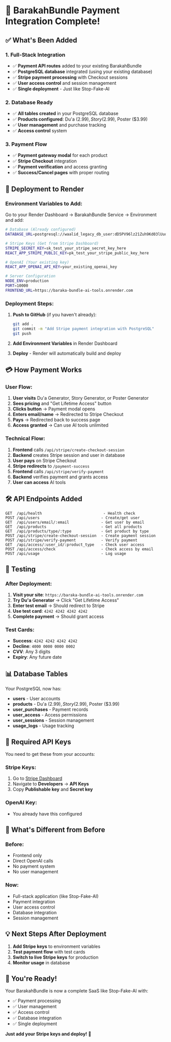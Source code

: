 # 🎉 BarakahBundle Payment Integration Complete!

## ✅ **What's Been Added**

### **1. Full-Stack Integration**
- ✅ **Payment API routes** added to your existing BarakahBundle
- ✅ **PostgreSQL database** integrated (using your existing database)
- ✅ **Stripe payment processing** with Checkout sessions
- ✅ **User access control** and session management
- ✅ **Single deployment** - Just like Stop-Fake-AI

### **2. Database Ready**
- ✅ **All tables created** in your PostgreSQL database
- ✅ **Products configured**: Du'a ($2.99), Story ($2.99), Poster ($3.99)
- ✅ **User management** and purchase tracking
- ✅ **Access control** system

### **3. Payment Flow**
- ✅ **Payment gateway modal** for each product
- ✅ **Stripe Checkout** integration
- ✅ **Payment verification** and access granting
- ✅ **Success/Cancel pages** with proper routing

## 🚀 **Deployment to Render**

### **Environment Variables to Add:**

Go to your Render Dashboard → BarakahBundle Service → Environment and add:

```bash
# Database (Already configured)
DATABASE_URL=postgresql://waalid_legacy_db_user:dD5PV96lz21Zuh9Kd03lUuds15iZZbKt@dpg-d2rtj5m3jp1c738k0t20-a.oregon-postgres.render.com/waalid_legacy_db?sslmode=require

# Stripe Keys (Get from Stripe Dashboard)
STRIPE_SECRET_KEY=sk_test_your_stripe_secret_key_here
REACT_APP_STRIPE_PUBLIC_KEY=pk_test_your_stripe_public_key_here

# OpenAI (Your existing key)
REACT_APP_OPENAI_API_KEY=your_existing_openai_key

# Server Configuration
NODE_ENV=production
PORT=10000
FRONTEND_URL=https://baraka-bundle-ai-tools.onrender.com
```

### **Deployment Steps:**

1. **Push to GitHub** (if you haven't already):
   ```bash
   git add .
   git commit -m "Add Stripe payment integration with PostgreSQL"
   git push
   ```

2. **Add Environment Variables** in Render Dashboard

3. **Deploy** - Render will automatically build and deploy

## 💳 **How Payment Works**

### **User Flow:**
1. **User visits** Du'a Generator, Story Generator, or Poster Generator
2. **Sees pricing** and "Get Lifetime Access" button
3. **Clicks button** → Payment modal opens
4. **Enters email/name** → Redirected to Stripe Checkout
5. **Pays** → Redirected back to success page
6. **Access granted** → Can use AI tools unlimited

### **Technical Flow:**
1. **Frontend** calls `/api/stripe/create-checkout-session`
2. **Backend** creates Stripe session and user in database
3. **User pays** on Stripe Checkout
4. **Stripe redirects** to `/payment-success`
5. **Frontend** calls `/api/stripe/verify-payment`
6. **Backend** verifies payment and grants access
7. **User can access** AI tools

## 🛠 **API Endpoints Added**

```
GET  /api/health                           - Health check
POST /api/users                           - Create/get user
GET  /api/users/email/:email              - Get user by email
GET  /api/products                        - Get all products
GET  /api/products/type/:type             - Get product by type
POST /api/stripe/create-checkout-session  - Create payment session
POST /api/stripe/verify-payment           - Verify payment
GET  /api/access/:user_id/:product_type   - Check user access
POST /api/access/check                    - Check access by email
POST /api/usage                           - Log usage
```

## 🧪 **Testing**

### **After Deployment:**

1. **Visit your site**: `https://baraka-bundle-ai-tools.onrender.com`
2. **Try Du'a Generator** → Click "Get Lifetime Access"
3. **Enter test email** → Should redirect to Stripe
4. **Use test card**: `4242 4242 4242 4242`
5. **Complete payment** → Should grant access

### **Test Cards:**
- **Success**: `4242 4242 4242 4242`
- **Decline**: `4000 0000 0000 0002`
- **CVV**: Any 3 digits
- **Expiry**: Any future date

## 📊 **Database Tables**

Your PostgreSQL now has:
- **users** - User accounts
- **products** - Du'a ($2.99), Story ($2.99), Poster ($3.99)
- **user_purchases** - Payment records
- **user_access** - Access permissions
- **user_sessions** - Session management
- **usage_logs** - Usage tracking

## 🔑 **Required API Keys**

You need to get these from your accounts:

### **Stripe Keys:**
1. Go to [Stripe Dashboard](https://dashboard.stripe.com/)
2. Navigate to **Developers** → **API Keys**
3. Copy **Publishable key** and **Secret key**

### **OpenAI Key:**
- You already have this configured

## 🎯 **What's Different from Before**

### **Before:**
- Frontend only
- Direct OpenAI calls
- No payment system
- No user management

### **Now:**
- Full-stack application (like Stop-Fake-AI)
- Payment integration
- User access control
- Database integration
- Session management

## 💡 **Next Steps After Deployment**

1. **Add Stripe keys** to environment variables
2. **Test payment flow** with test cards
3. **Switch to live Stripe keys** for production
4. **Monitor usage** in database

## 🎉 **You're Ready!**

Your BarakahBundle is now a complete SaaS like Stop-Fake-AI with:
- ✅ Payment processing
- ✅ User management  
- ✅ Access control
- ✅ Database integration
- ✅ Single deployment

**Just add your Stripe keys and deploy!** 🚀